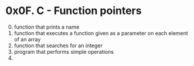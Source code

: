 # 0x0F. C - Function pointers
0. function that prints a name
1. function that executes a function given as a parameter on each element of an array
2. function that searches for an integer
3. program that performs simple operations 
4. 